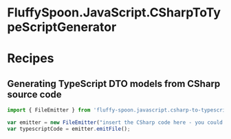 # FluffySpoon.JavaScript.CSharpToTypeScriptGenerator

# Recipes

## Generating TypeScript DTO models from CSharp source code
```typescript
import { FileEmitter } from 'fluffy-spoon.javascript.csharp-to-typescript-generator';

var emitter = new FileEmitter("insert the CSharp code here - you could also read it from a file.");
var typescriptCode = emitter.emitFile();
```
